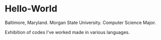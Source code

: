 # Hello-World
Baltimore, Maryland.
Morgan State University.
Computer Science Major.

Exhibition of codes I've worked made in various languages.

